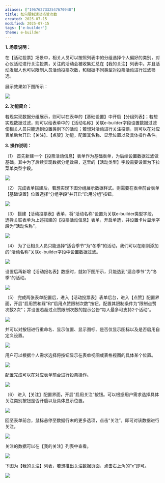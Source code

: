 ```yaml
---
aliases: ["1967627332547670948"]
title: 如何限制活动点赞次数
created: 2025-07-15
modified: 2025-07-15
tags: ['e-builder']
theme: e-builder
---
```


**1. 场景说明：**

在【活动投票】场景中，相关人员可以按照列表中的分组选择个人偏好的类别，对心仪活动进行关注投票，关注的活动会被收集汇总在【我的关注】列表中。并且活动发起人也可以限制人员活动投票次数，和根据不同类型对投票活动进行过滤筛选。

展示效果如下图所示：

![](7fbaaf30b3dfed21838eb496312982a4.jpg)

**2. 功能简介：**

若现实现数据分组展示，则可以在表单的【基础设置】中开启【分组列表】；若想实现数据过滤，则可以给表单中的【活动名称】关联e-builder字段设置数据过滤使相关人员只能选到设置类别下的活动；若想对活动进行关注投票，则可以在对应表单后台开启【关注】、【点赞】功能，配置其名称、显示位置以及具体操作条件。

**3. 操作说明：**

（1） 首先新建一个【投票活动信息】表单作为基础表单，为后续设置数据过滤做基础。其中为了后续实现数据分组效果，这里的【活动类型】字段需要设置为下拉菜单类型字段。

![](d08ba121eb3277a9922aad57c807bb8c.jpg)

（2） 完成表单搭建后，若想实现下图分组展示数据样式。则需要在表单前台表单【基础设置】位置选择“分组字段”并开启“启用分组”按钮。

![](a6ade70ad82eb0afcef36012754e4047.jpg)

（3） 搭建【活动投票表】表单，将“活动名称”设置为关联e-builder类型字段，选择关联表单为上述搭建的【投票活动信息】表单，开启单选，并设置卡片显示字段为“活动名称”。

![](aa8d14e877e14a3ff55d17a05ed8383c.jpg)

（4） 为了让相关人员只能选择“适合季节”为“冬季”的活动，我们可以在刚刚添加的“活动名称”关联e-builder字段中设置数据过滤。

![](2779b901074e4372474312b6892b9e1b.jpg)

设置后再新增【活动报名表】数据时，就如下图所示，只能选到“适合季节”为“冬季”的活动。

![](873c3c479494974d3bccb8df9eb0f5d3.jpg)

（5） 完成两张表单配置后，进入【活动投票表】表单后台，进入【点赞】配置界面，开启“启用赞和踩”和“启用点赞限制次数”按钮。配置其限制条件为“限制点赞次数2次”；并设置若超过点赞限制次数的提示公告“每人最多可支持2个活动”。

![](https://dl.eteams.cn/site/a8685b55-5907-496c-b0a0-f174b6288d5c?imageType=png)

并可以对按钮进行重命名、显示位置、显示图标、是否仅显示图标以及是否启用自定义设置。

![](405c9f6b261719ca70894666bbb7f8e6.jpg)

用户可以根据个人需求选择将按钮显示在表单视图或表格视图的具体某个位置。

![](2a9a1693ecceaee0fd4f5a08ce4f4320.jpg)

配置完成可以在对应表单前台进行投票操作。

![](ca7371324596f7d3eb77d189277230a0.jpg)

（6） 进入【关注】配置界面，开启“启用关注”按钮。可以根据用户需求选择具体关注类别按钮是否开启以及具体显示位置。

![](e80bbe10a80c7bc0f896833b6aa2c8ee.jpg)

回至表单前台，鼠标悬停至数据行末的更多选项，点击“关注”。即可对该数据进行关注。

![](c57f27f0ba715971b39eee0529872b86.jpg)

关注的数据可以在【我的关注】列表中查看。

![](2928649cb5098ed4033de1ecc33a7ce4.jpg)

下图为【我的关注】列表，若想推出关注数据页面，点击右上角的“x”即可。

![](fff743bdf115cd76319fa14ae00907dc.jpg)